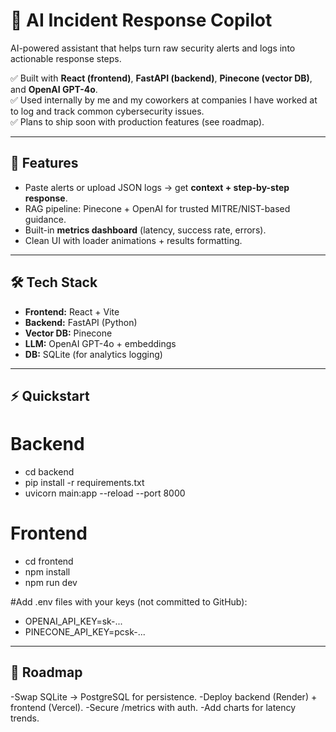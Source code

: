 # 🔐 AI Incident Response Copilot

AI-powered assistant that helps turn raw security alerts and logs into actionable response steps.

✅ Built with **React (frontend)**, **FastAPI (backend)**, **Pinecone (vector DB)**, and **OpenAI GPT-4o**.  
✅ Used internally by me and my coworkers at companies I have worked at to log and track common cybersecurity issues.  
✅ Plans to ship soon with production features (see roadmap).

---

## 🚀 Features
- Paste alerts or upload JSON logs → get **context + step-by-step response**.  
- RAG pipeline: Pinecone + OpenAI for trusted MITRE/NIST-based guidance.  
- Built-in **metrics dashboard** (latency, success rate, errors).  
- Clean UI with loader animations + results formatting.

---

## 🛠️ Tech Stack
- **Frontend:** React + Vite  
- **Backend:** FastAPI (Python)  
- **Vector DB:** Pinecone  
- **LLM:** OpenAI GPT-4o + embeddings  
- **DB:** SQLite (for analytics logging)

---

## ⚡ Quickstart
# Backend
- cd backend
- pip install -r requirements.txt
- uvicorn main:app --reload --port 8000

# Frontend
- cd frontend
- npm install
- npm run dev

#Add .env files with your keys (not committed to GitHub):
- OPENAI_API_KEY=sk-...
- PINECONE_API_KEY=pcsk-...

---

## 📍 Roadmap
-Swap SQLite → PostgreSQL for persistence.
-Deploy backend (Render) + frontend (Vercel).
-Secure /metrics with auth.
-Add charts for latency trends.
